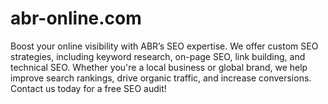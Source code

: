 # abr-online.com
Boost your online visibility with ABR’s SEO expertise. We offer custom SEO strategies, including keyword research, on-page SEO, link building, and technical SEO. Whether you're a local business or global brand, we help improve search rankings, drive organic traffic, and increase conversions. Contact us today for a free SEO audit!
